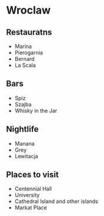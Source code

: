 # Wroclaw

## Restauratns
- Marina
- Pierogarnia
- Bernard
- La Scala

## Bars
- Spiz
- Szajba
- Whisky in the Jar

## Nightlife
- Manana
- Grey
- Lewitacja

## Places to visit
- Centennial Hall
- University
- Cathedral Island and other islands
- Markat Place
